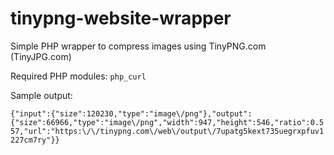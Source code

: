 # tinypng-website-wrapper
Simple PHP wrapper to compress images using TinyPNG.com (TinyJPG.com)

Required PHP modules: `php_curl`

Sample output:

`{"input":{"size":120230,"type":"image\/png"},"output":{"size":66966,"type":"image\/png","width":947,"height":546,"ratio":0.557,"url":"https:\/\/tinypng.com\/web\/output\/7upatg5kext735uegrxpfuv1227cm7ry"}}`
